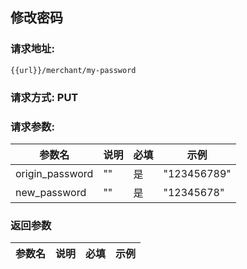 ## 修改密码
### 请求地址:
```
{{url}}/merchant/my-password
```
### 请求方式: PUT  
### 请求参数:  

|参数名|说明|必填|示例|  
 |---|---|---|---|  
|origin_password|""|是|"123456789"|  
|new_password|""|是|"12345678"|  
### 返回参数  

|参数名|说明|必填|示例|  
 |---|---|---|---|  
